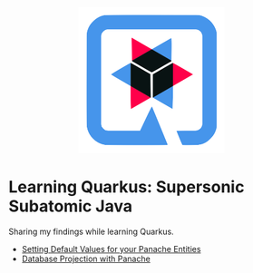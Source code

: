 
<p align="center">
  <img src="./docs/assets/logo.png">
</p>

# Learning Quarkus: Supersonic Subatomic Java

Sharing my findings while learning Quarkus.


- [Setting Default Values for your Panache Entities](./panache-default-value/)
- [Database Projection with Panache](./projection-with-panache/)